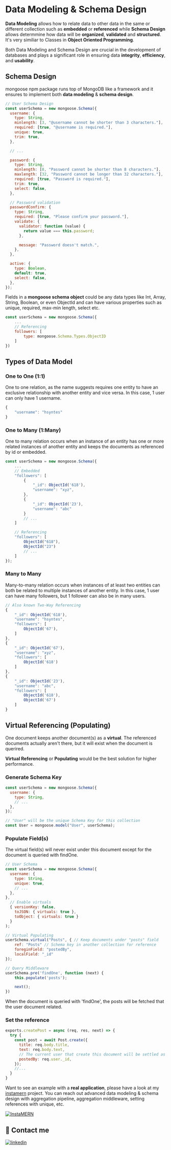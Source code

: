 # Data Modeling & Schema Design

**Data Modeling** allows how to relate data to other data in the same or different collection such as **embedded** or **referenced** while **Schema Design** allows determmine how data will be **organized**, **validated** and **structured**. It's very similiar to Classes in **Object Oriented Programming**.

Both Data Modeling and Schema Design are crucial in the development of databases and plays a significant role in ensuring data **integrity**, **efficiency**, and **usability**.

## Schema Design

mongoose npm package runs top of MongoDB like a framework and it ensures to implement both **data modeling** & **schema design**.

```javascript
// User Schema Design
const userSchema = new mongoose.Schema({
  username: {
    type: String,
    minlength: [3, "@username cannot be shorter than 3 characters."],
    required: [true, "@username is required."],
    unique: true,
    trim: true,
  },

  // ...

  password: {
    type: String,
    minlength: [8, "Password cannot be shorter than 8 characters."],
    maxlength: [32, "Password cannot be longer than 32 characters."],
    required: [true, "Password is required."],
    trim: true,
    select: false,
  },

  // Password validation
  passwordConfirm: {
    type: String,
    required: [true, "Please confirm your password."],
    validate: {
      validator: function (value) {
        return value === this.password;
      },

      message: "Password doesn't match.",
    },
  },

  active: {
    type: Boolean,
    default: true,
    select: false,
  },
});
```

Fields in a **mongoose schema object** could be any data types like Int, Array, String, Boolean, or even ObjectId and can have various properties such as unique, required, max-min length, select etc.

```javascript
const userSchema = new mongoose.Schema({
    ...
    // Referencing
    followers: [
        type: mongoose.Schema.Types.ObjectID
    ]
})

```

## Types of Data Model

### One to One (1:1)

One to one relation, as the name suggests requires one entity to have an exclusive relationship with another entity and vice versa. In this case, 1 user can only have 1 username.

```javascript
{
    "username": "hsyntes"
}
```

### One to Many (1:Many)

One to many relation occurs when an instance of an entity has one or more related instances of another entity and keeps the documents as referenced by id or embedded.

```javascript
const userSchema = new mongoose.Schema({
    ...
    // Embedded
    "followers": [
        {
            "_id": ObjectId('618'),
            "username": "xyz",
        },
        {
            "_id": ObjectId('23'),
            "username": "abc"
        }
        // ...
    ]

    // Referencing
    "followers": [
        ObjectId("618"),
        ObjectId("23")
        // ...
    ]
});

```

### Many to Many

Many-to-many relation occurs when instances of at least two entities can both be related to multiple instances of another entity. In this case, 1 user can have many followers, but 1 follower can also be in many users.

```javascript
// Also known Two-Way Referencing
{
    "_id": ObjectId('618'),
    "username": "hsyntes",
    "followers": [
        ObjectId('67'),
    ]
},
{
    "_id": ObjectId('67'),
    "username": "xyz",
    "followers": [
        ObjectId('618')
    ]
},
{
    "_id": ObjectId('23'),
    "username": "abc",
    "followers": [
        ObjectId('618'),
        ObjectId('67')
    ]
}
```

## Virtual Referencing (Populating)

One document keeps another document(s) as a **virtual**. The referenced documents actually aren't there, but it will exist when the document is querired.

**Virtual Referencing** or **Populating** would be the best solution for higher performance.

### Generate Schema Key

```javascript
const userSchema = new mongoose.Schema({
  username: {
    type: String,
    // ...
  },
});

// "User" will be the unique Schema Key for this collection
const User = mongoose.model("User", userSchema);
```

### Populate Field(s)

The virtual field(s) will never exist under this document except for the document is queried with findOne.

```javascript
// User Schema
const userSchema = new mongoose.Schema({
  username: {
    type: String,
    unique: true,
    // ...
  },
},
  // Enable virtuals
  { versionKey: false,
    toJSON: { virtuals: true },
    toObject: { virtuals: true }
  }
);

// Virtual Populating
userSchema.virtual("Posts", { // Keep documents under "posts" field
    ref: "Posts" // Schema key in another collection for reference
    foreginField: "postedBy",
    localField: "_id"
});

// Query Middleware
userSchema.pre('findOne', function (next) {
    this.populate('posts');

    next();
})
```

When the document is queried with 'findOne', the posts will be fetched that the user document related.

### Set the reference

```javascript
exports.createPost = async (req, res, next) => {
  try {
    const post = await Post.create({
      title: req.body.title,
      text: req.body.text,
      // The current user that create this document will be settled as referenced
      postedBy: req.user._id,
    });
    //...
  }
}
```

Want to see an example with a **real application**, please have a look at my [instamern](https://github.com/hsyntes/instamern-api) project. You can reach out advanced data modeling & schema design with aggregation pipeline, aggregation middleware, setting references with unique, etc.

[![InstaMERN](https://github.com/hsyntes/instamern/blob/main/public/logo.png)](https://instamern.netlify.app)

## 🔗 Contact me

[![linkedin](https://img.shields.io/badge/linkedin-0A66C2?style=for-the-badge&logo=linkedin&logoColor=white)](https://www.linkedin.com/in/hsyntes)

